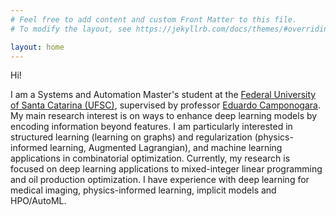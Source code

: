 ```yaml
---
# Feel free to add content and custom Front Matter to this file.
# To modify the layout, see https://jekyllrb.com/docs/themes/#overriding-theme-defaults

layout: home
---
```


Hi!

I am a Systems and Automation Master's student at the [Federal University of Santa Catarina (UFSC)](https://en.ufsc.br/), supervised by professor [Eduardo Camponogara](https://eduardocamponogara.paginas.ufsc.br/).
My main research interest is on ways to enhance deep learning models by encoding information beyond features.
I am particularly interested in structured learning (learning on graphs) and regularization (physics-informed learning, Augmented Lagrangian), and machine learning applications in combinatorial optimization.
Currently, my research is focused on deep learning applications to mixed-integer linear programming and oil production optimization.
I have experience with deep learning for medical imaging, physics-informed learning, implicit models and HPO/AutoML.  <!-- TODO: add references for publications -->

